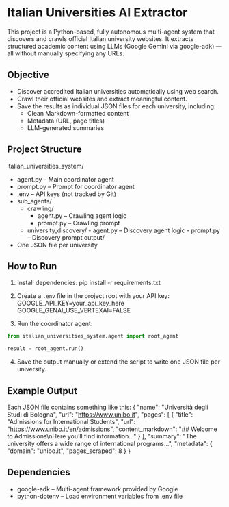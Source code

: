 # Italian Universities AI Extractor

This project is a Python-based, fully autonomous multi-agent system that discovers and crawls official Italian university websites. It extracts structured academic content using LLMs (Google Gemini via google-adk) — all without manually specifying any URLs.

## Objective

- Discover accredited Italian universities automatically using web search.
- Crawl their official websites and extract meaningful content.
- Save the results as individual JSON files for each university, including:
  - Clean Markdown-formatted content
  - Metadata (URL, page titles)
  - LLM-generated summaries

## Project Structure

italian_universities_system/

- agent.py – Main coordinator agent
- prompt.py – Prompt for coordinator agent
- .env – API keys (not tracked by Git)
- sub_agents/
  - crawling/
    - agent.py – Crawling agent logic
    - prompt.py – Crawling prompt
  - university_discovery/ - agent.py – Discovery agent logic - prompt.py – Discovery prompt
    output/
- One JSON file per university

## How to Run

1. Install dependencies:
   pip install -r requirements.txt

2. Create a `.env` file in the project root with your API key:
   GOOGLE_API_KEY=your_api_key_here
   GOOGLE_GENAI_USE_VERTEXAI=FALSE

3. Run the coordinator agent:

```python
from italian_universities_system.agent import root_agent

result = root_agent.run()
```

4. Save the output manually or extend the script to write one JSON file per university.

## Example Output

Each JSON file contains something like this:
{
"name": "Università degli Studi di Bologna",
"url": "https://www.unibo.it",
"pages": [
{
"title": "Admissions for International Students",
"url": "https://www.unibo.it/en/admissions",
"content_markdown": "## Welcome to Admissions\nHere you’ll find information..."
}
],
"summary": "The university offers a wide range of international programs...",
"metadata": {
"domain": "unibo.it",
"pages_scraped": 8
}
}

## Dependencies

- google-adk – Multi-agent framework provided by Google
- python-dotenv – Load environment variables from .env file
